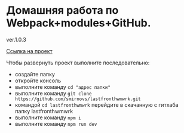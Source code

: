 # Домашняя работа по Webpack+modules+GitHub.

ver.1.0.3

[Ссылка на проект](https://smirnovs.github.io/lastfronthwmwrk)

Чтобы развернуть проект выполните последовательно:
* создайте папку
* откройте консоль
* выполните команду `cd "адрес папки"`
* выполните команду `git clone https://github.com/smirnovs/lastfronthwmwrk.git`
* командой `cd lastfronthwmwrk` перейдите в скачанную с гитхаба папку lastfronthwmwrk
* выполните команду `npm i`
* выполните команду `npm run dev`
